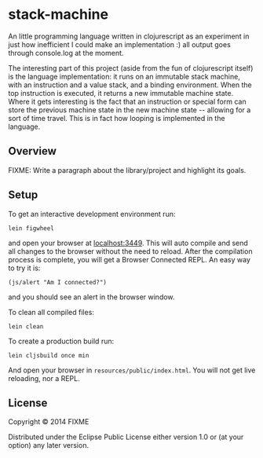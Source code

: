 # stack-machine

An little programming language written in clojurescript as an
experiment in just how inefficient I could make an implementation :)
all output goes through console.log at the moment.

The interesting part of this project (aside from the fun of
clojurescript itself) is the language implementation: it runs on an
immutable stack machine, with an instruction and a value stack, and a
binding environment. When the top instruction is executed, it returns
a new immutable machine state. Where it gets interesting is the fact
that an instruction or special form can store the previous machine
state in the new machine state -- allowing for a sort of time
travel. This is in fact how looping is implemented in the language.

## Overview

FIXME: Write a paragraph about the library/project and highlight its goals.

## Setup

To get an interactive development environment run:

    lein figwheel

and open your browser at [localhost:3449](http://localhost:3449/).
This will auto compile and send all changes to the browser without the
need to reload. After the compilation process is complete, you will
get a Browser Connected REPL. An easy way to try it is:

    (js/alert "Am I connected?")

and you should see an alert in the browser window.

To clean all compiled files:

    lein clean

To create a production build run:

    lein cljsbuild once min

And open your browser in `resources/public/index.html`. You will not
get live reloading, nor a REPL. 

## License

Copyright © 2014 FIXME

Distributed under the Eclipse Public License either version 1.0 or (at your option) any later version.
